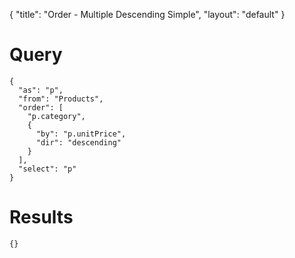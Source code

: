 {
	"title": "Order - Multiple Descending Simple",
	"layout": "default"
}
# Query
	{
	  "as": "p", 
	  "from": "Products", 
	  "order": [
	    "p.category", 
	    {
	      "by": "p.unitPrice", 
	      "dir": "descending"
	    }
	  ], 
	  "select": "p"
	}
# Results
	{}
